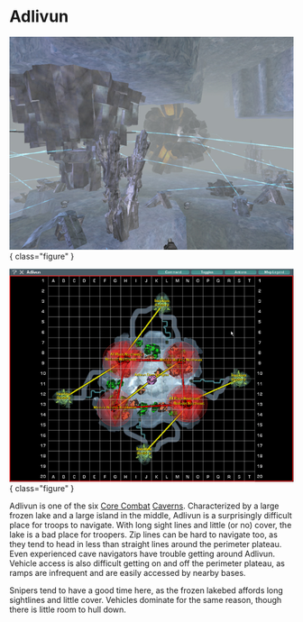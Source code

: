 # Adlivun

![](../images/Adlivun.jpg){ class="figure" }

![](../images/AdlivunMap.jpg){ class="figure" }

Adlivun is one of the six [Core Combat](../items/Core_Combat.md)
[Caverns](Caverns.md). Characterized by a large frozen lake and a large island
in the middle, Adlivun is a surprisingly difficult place for troops to navigate.
With long sight lines and little (or no) cover, the lake is a bad place for
troopers. Zip lines can be hard to navigate too, as they tend to head in less
than straight lines around the perimeter plateau. Even experienced cave
navigators have trouble getting around Adlivun. Vehicle access is also difficult
getting on and off the perimeter plateau, as ramps are infrequent and are easily
accessed by nearby bases.

Snipers tend to have a good time here, as the frozen lakebed affords long
sightlines and little cover. Vehicles dominate for the same reason, though there
is little room to hull down.
